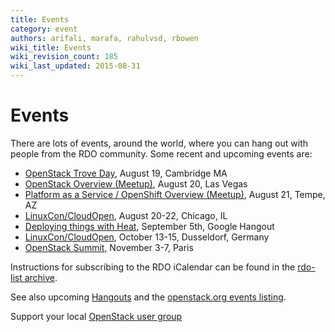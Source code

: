 ```yaml
---
title: Events
category: event
authors: arifali, marafa, rahulvsd, rbowen
wiki_title: Events
wiki_revision_count: 185
wiki_last_updated: 2015-08-31
---
```


# Events

There are lots of events, around the world, where you can hang out with people from the RDO community. Some recent and upcoming events are:

*   [OpenStack Trove Day](http://www.tesora.com/event/openstack-trove-day), August 19, Cambridge MA
*   [OpenStack Overview (Meetup)](http://www.meetup.com/Las-Vegas-Red-Hat-User-Group/events/197037262/), August 20, Las Vegas
*   [Platform as a Service / OpenShift Overview (Meetup)](http://www.meetup.com/PhoenixRedHatSoftwareUserGroup/events/197047992/), August 21, Tempe, AZ
*   [LinuxCon/CloudOpen](http://events.linuxfoundation.org/events/linuxcon-north-america), August 20-22, Chicago, IL
*   [Deploying things with Heat](https://plus.google.com/events/c9u4sjn7ksb8jrmma7vd25aok94), September 5th, Google Hangout
*   [LinuxCon/CloudOpen](http://events.linuxfoundation.org/events/linuxcon-europe), October 13-15, Dusseldorf, Germany
*   [OpenStack Summit](http://openstack.org/summit), November 3-7, Paris

Instructions for subscribing to the RDO iCalendar can be found in the [rdo-list archive](https://www.redhat.com/archives/rdo-list/2014-January/msg00133.html).

See also upcoming [Hangouts](Hangouts) and the [openstack.org events listing](http://www.openstack.org/community/events/).

Support your local [OpenStack user group](https://wiki.openstack.org/wiki/OpenStack_User_Groups)
